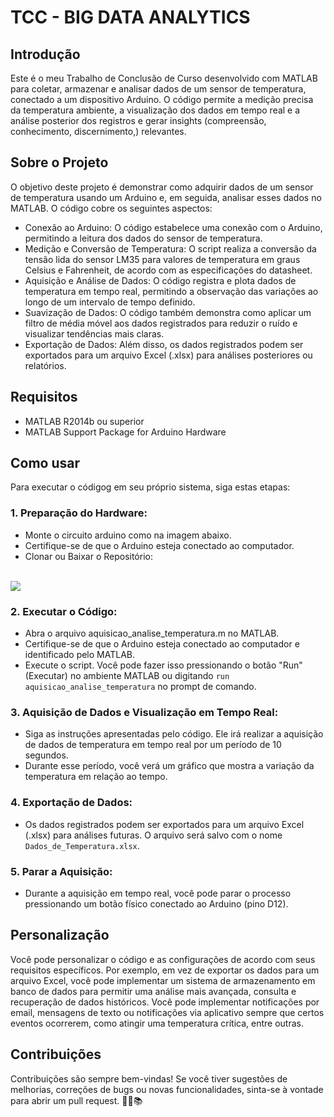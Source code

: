 # TCC - BIG DATA ANALYTICS

## Introdução

Este é o meu Trabalho de Conclusão de Curso desenvolvido com MATLAB para coletar, armazenar e analisar dados de um sensor de temperatura, conectado a um dispositivo Arduino. O código permite a medição precisa da temperatura ambiente, a visualização dos dados em tempo real e a análise posterior dos registros e gerar insights (compreensão, conhecimento, discernimento,) relevantes.

## Sobre o Projeto

O objetivo deste projeto é demonstrar como adquirir dados de um sensor de temperatura usando um Arduino e, em seguida, analisar esses dados no MATLAB. O código cobre os seguintes aspectos:

- Conexão ao Arduino: O código estabelece uma conexão com o Arduino, permitindo a leitura dos dados do sensor de temperatura.
- Medição e Conversão de Temperatura: O script realiza a conversão da tensão lida do sensor LM35 para valores de temperatura em graus Celsius e Fahrenheit, de acordo com as especificações do datasheet.
- Aquisição e Análise de Dados: O código registra e plota dados de temperatura em tempo real, permitindo a observação das variações ao longo de um intervalo de tempo definido.
- Suavização de Dados: O código também demonstra como aplicar um filtro de média móvel aos dados registrados para reduzir o ruído e visualizar tendências mais claras.
- Exportação de Dados: Além disso, os dados registrados podem ser exportados para um arquivo Excel (.xlsx) para análises posteriores ou relatórios.

## Requisitos 

- MATLAB R2014b ou superior
- MATLAB Support Package for Arduino Hardware

## Como usar 

Para executar o códigog em seu próprio sistema, siga estas etapas:

### 1. Preparação do Hardware:

- Monte o circuito arduino como na imagem abaixo.
- Certifique-se de que o Arduino esteja conectado ao computador.
- Clonar ou Baixar o Repositório:

<br><img src="https://media.discordapp.net/attachments/1002050908156334082/1142980569102307409/Magnificent_Turing.png?width=1025&height=296">

### 2. Executar o Código:

- Abra o arquivo aquisicao_analise_temperatura.m no MATLAB.
- Certifique-se de que o Arduino esteja conectado ao computador e identificado pelo MATLAB.
- Execute o script. Você pode fazer isso pressionando o botão "Run" (Executar) no ambiente MATLAB ou digitando `run aquisicao_analise_temperatura` no prompt de comando.

### 3. Aquisição de Dados e Visualização em Tempo Real:

- Siga as instruções apresentadas pelo código. Ele irá realizar a aquisição de dados de temperatura em tempo real por um período de 10 segundos.
- Durante esse período, você verá um gráfico que mostra a variação da temperatura em relação ao tempo.

### 4. Exportação de Dados:

- Os dados registrados podem ser exportados para um arquivo Excel (.xlsx) para análises futuras. O arquivo será salvo com o nome `Dados_de_Temperatura.xlsx`.

### 5. Parar a Aquisição:

- Durante a aquisição em tempo real, você pode parar o processo pressionando um botão físico conectado ao Arduino (pino D12).

## Personalização

Você pode personalizar o código e as configurações de acordo com seus requisitos específicos. Por exemplo, em vez de exportar os dados para um arquivo Excel, você pode implementar um sistema de armazenamento em banco de dados para permitir uma análise mais avançada, consulta e recuperação de dados históricos. Você pode implementar notificações por email, mensagens de texto ou notificações via aplicativo sempre que certos eventos ocorrerem, como atingir uma temperatura crítica, entre outras.

## Contribuições

Contribuições são sempre bem-vindas! Se você tiver sugestões de melhorias, correções de bugs ou novas funcionalidades, sinta-se à vontade para abrir um pull request. 👨‍💻📚
